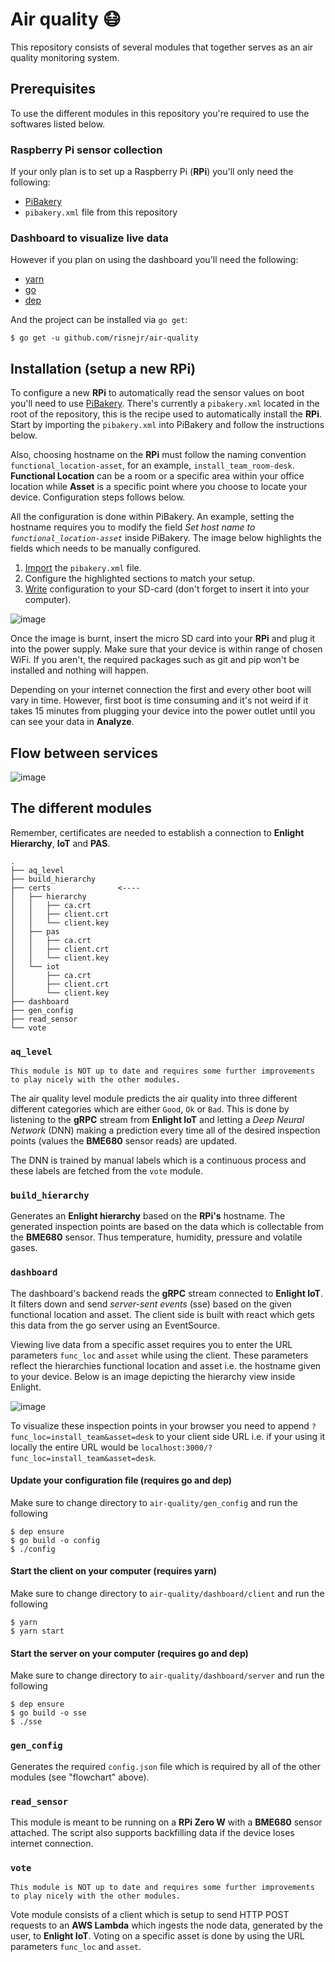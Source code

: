 # Air quality 😷
This repository consists of several modules that together serves as an air quality monitoring system.

## Prerequisites
To use the different modules in this repository you're required to use the softwares listed below.

### Raspberry Pi sensor collection
If your only plan is to set up a Raspberry Pi (**RPi**) you'll only need the following:
*   [PiBakery](http://www.pibakery.org/)
*   `pibakery.xml` file from this repository

### Dashboard to visualize live data
However if you plan on using the dashboard you'll need the following:
*   [yarn](https://yarnpkg.com/en/)
*   [go](https://golang.org/)
*   [dep](https://github.com/golang/dep)

And the project can be installed via `go get`:
```
$ go get -u github.com/risnejr/air-quality
```

## Installation (setup a new **RPi**)
To configure a new **RPi** to automatically read the sensor values on boot you'll need to use [PiBakery](http://www.pibakery.org/). There's currently a `pibakery.xml` located in the root of the repository, this is the recipe used to automatically install the **RPi**. Start by importing the `pibakery.xml` into PiBakery and follow the instructions below. 

Also, choosing hostname on the **RPi** must follow the naming convention `functional_location-asset`, for an example, `install_team_room-desk`. **Functional Location** can be a room or a specific area within your office location while **Asset** is a specific point where you choose to locate your device. Configuration steps follows below.

All the configuration is done within PiBakery. An example, setting the hostname requires you to modify the field *Set host name to `functional_location-asset`* inside PiBakery. The image below highlights the fields which needs to be manually configured.

1.  [Import](http://www.pibakery.org/docs/importexport.html) the `pibakery.xml` file.
2.  Configure the highlighted sections to match your setup.
3.  [Write](http://www.pibakery.org/docs/create.html) configuration to your SD-card (don't forget to insert it into your computer).

![image](https://user-images.githubusercontent.com/16987380/44849251-d1662800-ac59-11e8-9ceb-6b2c91f5ebd9.png)

Once the image is burnt, insert the micro SD card into your **RPi** and plug it into the power supply. Make sure that your device is within range of chosen WiFi. If you aren't, the required packages such as git and pip won't be installed and nothing will happen. 

Depending on your internet connection the first and every other boot will vary in time. However, first boot is time consuming and it's not weird if it takes 15 minutes from plugging your device into the power outlet until you can see your data in **Analyze**.

## Flow between services

![image](https://user-images.githubusercontent.com/16987380/44774916-a8b83280-ab74-11e8-93f0-cfcbc296805d.png)

## The different modules
Remember, certificates are needed to establish a connection to **Enlight Hierarchy**, **IoT** and **PAS**.

```
.
├── aq_level
├── build_hierarchy
├── certs               <----
│   ├── hierarchy
│   │   ├── ca.crt
│   │   ├── client.crt
│   │   └── client.key
│   ├── pas
│   │   ├── ca.crt
│   │   ├── client.crt
│   │   └── client.key
│   └── iot
│       ├── ca.crt
│       ├── client.crt
│       └── client.key
├── dashboard
├── gen_config
├── read_sensor
└── vote
```
### `aq_level`
```
This module is NOT up to date and requires some further improvements to play nicely with the other modules.
```

The air quality level module predicts the air quality into three different different categories which are either `Good`, `Ok` or `Bad`. This is done by listening to the **gRPC** stream from **Enlight IoT** and letting a *Deep Neural Network* (DNN) making a prediction every time all of the desired inspection points (values the **BME680** sensor reads) are updated.

The DNN is trained by manual labels which is a continuous process and these labels are fetched from the `vote` module.

### `build_hierarchy`
Generates an **Enlight hierarchy** based on the **RPi's** hostname. The generated inspection points are based on the data which is collectable from the **BME680** sensor. Thus temperature, humidity, pressure and volatile gases.  

### `dashboard`
The dashboard's backend reads the **gRPC** stream connected to **Enlight IoT**. It filters down and send *server-sent events* (sse) based on the given functional location and asset. The client side is built with react which gets this data from the go server using an EventSource.

Viewing live data from a specific asset requires you to enter the URL parameters `func_loc` and `asset` while using the client. These parameters reflect the hierarchies functional location and asset i.e. the hostname given to your device. Below is an image depicting the hierarchy view inside Enlight. 

![image](https://user-images.githubusercontent.com/16987380/44843289-4466a300-ac48-11e8-83e7-e1f7e56ff608.png)

To visualize these inspection points in your browser you need to append `?func_loc=install_team&asset=desk` to your client side URL i.e. if your using it locally the entire URL would be `localhost:3000/?func_loc=install_team&asset=desk`.

#### Update your configuration file (requires go and dep)
Make sure to change directory to `air-quality/gen_config` and run the following
```
$ dep ensure
$ go build -o config
$ ./config
```

#### Start the client on your computer (requires yarn)
Make sure to change directory to `air-quality/dashboard/client` and run the following
```
$ yarn
$ yarn start
```
#### Start the server on your computer (requires go and dep)
Make sure to change directory to `air-quality/dashboard/server` and run the following
```
$ dep ensure
$ go build -o sse
$ ./sse
```
### `gen_config`
Generates the required `config.json` file which is required by all of the other modules (see "flowchart" above).

### `read_sensor`
This module is meant to be running on a **RPi Zero W** with a **BME680** sensor attached. The script also supports backfilling data if the device loses internet connection.

### `vote`
```
This module is NOT up to date and requires some further improvements to play nicely with the other modules.
```

Vote module consists of a client which is setup to send HTTP POST requests to an **AWS Lambda** which ingests the node data, generated by the user, to **Enlight IoT**. Voting on a specific asset is done by using the URL parameters `func_loc` and `asset`.
